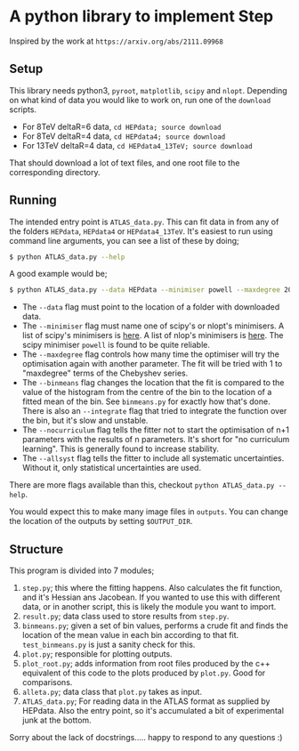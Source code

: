 # A python library to implement Step

Inspired by the work at `https://arxiv.org/abs/2111.09968`


## Setup

This library needs python3, `pyroot`, `matplotlib`, `scipy` and `nlopt`.
Depending on what kind of data you would like to work on,
run one of the `download` scripts.

- For 8TeV deltaR=6 data, `cd HEPdata; source download`
- For 8TeV deltaR=4 data, `cd HEPdata4; source download`
- For 13TeV deltaR=4 data, `cd HEPdata4_13TeV; source download`

That should download a lot of text files, and one root file to
the corresponding directory.

## Running

The intended entry point is `ATLAS_data.py`.
This can fit data in from any of the folders `HEPdata`, `HEPdata4` or `HEPdata4_13TeV`.
It's easiest to run using command line arguments,
you can see a list of these by doing;

```bash
$ python ATLAS_data.py --help
```

A good example would be;

```bash
$ python ATLAS_data.py --data HEPdata --minimiser powell --maxdegree 20 --binmeans --nocurriculum --allsyst
```

- The `--data` flag must point to the location of a folder with downloaded data.
- The `--minimiser` flag must name one of scipy's or nlopt's minimisers. A list of scipy's minimisers is [here](https://docs.scipy.org/doc/scipy/reference/generated/scipy.optimize.minimize.html). A list of nlop's minimisers is [here](https://nlopt.readthedocs.io/en/latest/NLopt_Algorithms/). The scipy minimiser `powell` is found to be quite reliable.
- The `--maxdegree` flag controls how many time the optimiser will try the optimisation again with another parameter. The fit will be tried with 1 to "maxdegree" terms of the Chebyshev series.
- The `--binmeans` flag changes the location that the fit is compared to the value of the histogram from the centre of the bin to the location of a fitted mean of the bin. See `binmeans.py` for exactly how that's done. There is also an `--integrate` flag that tried to integrate the function over the bin, but it's slow and unstable.
- The `--nocurriculum` flag tells the fitter not to start the optimisation of n+1 parameters with the results of n parameters. It's short for "no curriculum learning". This is generally found to increase stability.
- The `--allsyst` flag tells the fitter to include all systematic uncertainties. Without it, only statistical uncertainties are used.

There are more flags available than this, checkout `python ATLAS_data.py --help`.

You would expect this to make many image files in `outputs`.
You can change the location of the outputs by setting `$OUTPUT_DIR`.


## Structure

This program is divided into 7 modules;

1. `step.py`; this where the fitting happens. Also calculates the fit function, and it's Hessian ans Jacobean. If you wanted to use this with different data, or in another script, this is likely the module you want to import.
2. `result.py`; data class used to store results from `step.py`.
3. `binmeans.py`; given a set of bin values, performs a crude fit and finds the location of the mean value in each bin according to that fit. `test_binmeans.py` is just a sanity check for this.
4. `plot.py`; responsible for plotting outputs.
5. `plot_root.py`; adds information from root files produced by the c++ equivalent of this code to the plots produced by `plot.py`. Good for comparisons.
6. `alleta.py`; data class that `plot.py` takes as input.
7. `ATLAS_data.py`; For reading data in the ATLAS format as supplied by HEPdata. Also the entry point, so it's accumulated a bit of experimental junk at the bottom.

Sorry about the lack of docstrings..... happy to respond to any questions :)
